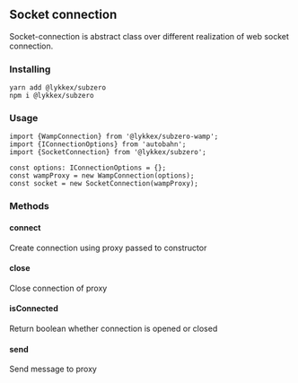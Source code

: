 ## Socket connection

Socket-connection is abstract class over different realization of web socket connection.

### Installing
    yarn add @lykkex/subzero
    npm i @lykkex/subzero

### Usage

    import {WampConnection} from '@lykkex/subzero-wamp';
    import {IConnectionOptions} from 'autobahn';
    import {SocketConnection} from '@lykkex/subzero';

    const options: IConnectionOptions = {};
    const wampProxy = new WampConnection(options);
    const socket = new SocketConnection(wampProxy);

### Methods

#### connect
Create connection using proxy passed to constructor
#### close
Close connection of proxy
#### isConnected
Return boolean whether connection is opened or closed
#### send
Send message to proxy